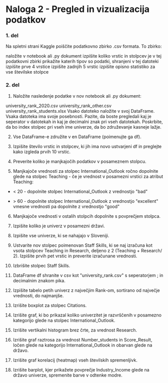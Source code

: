 # Naloga 2 - Pregled in vizualizacija podatkov

### 1. del
Na spletni strani Kaggle poiščite podatkovno zbirko .csv formata. To zbirko:

naložite v notebook ali .py dokument
izpišite koliko vrstic in stolpcev je v tej podatkovni zbirki
prikažite katerih tipov so podatki, shranjeni v tej datoteki
izpišite prve 4 vrstice
izpišite zadnjih 5 vrstic
izpišite opisno statistiko za vse številske stolpce
### 2. del
1. Naložite nasledenje podatke v nov notebook ali .py dokument: 

university_rank_2020.csv
university_rank_other.csv
university_rank_students.xlsx
Vsako datoteko naložite v svoj DataFrame. Vsaka datoteka ima svoje posebnosti. Pazite, da boste pregledali kaj je seperator v datotekah in kaj je decimalni znak pri vseh datotekah. Poskrbite, da bo index stolpec pri vseh ime univerze, da bo združevanje kasneje lažje.

2. Vse DataFrame-e združite v en DataFrame (poimenujte ga df).

3. Izpišite število vrstic in stolpcev, ki jih ima novo ustvarjeni df in preglejte kako izgleda prvih 10 vrstic.

4. Preverite koliko je manjkajočih podatkov v posameznem stolpcu.

5. Manjkajoče vrednosti za stolpec International_Outlook ročno dopolnite glede na stolpec Teaching - če je vrednost v posamezni vrstici za atribut Teaching:

  - < 20 - dopolnite stolpec International_Outlook z vrednostjo "bad"

  - \> 60  - dopolnite stolpec International_Outlook z vrednostjo "excellent"
vmesne vrednosti pa dopolnite z vrednostjo "good"
6. Manjkajoče vrednosti v ostalih stolpcih dopolnite s povprečjem stolpca.

7. Izpišite koliko je univerz v posamezni državi.

8. Izpišite vse univerze, ki se nahajajo v Sloveniji.

9. Ustvarite nov stolpec poimenovan Staff Skills, ki se naj izračuna kot vsota stolpcev Teaching in Research, deljeno z 2  (Teaching + Research/ 2). Izpišite prvih pet vrstic in preverite izračunane vrednosti.

10. Izbrišite stolpec Staff Skills.

11. DataFrame df shranite v csv kot "university_rank.csv" s seperatorjem ; in decimalnim znakom pika.

12. Izpišite tabelo petih univerz z največjim Rank-om, sortirano od največje vrednosti, do najmanjše.

13. Izrišite boxplot za stolpec Citations.

14. Izrišite graf, ki bo prikazal koliko univerzitet je razvrščenih v posamezno kategorijo glede na stolpec International_Outlook.

15. Izrišite vertikalni histogram brez črte, za vrednost Research.

16. Izrišite graf raztrosa za vrednost Number_students in Score_Result, ločen glede na kategorijo International_Outlook in obarvan glede na državo.

17. Izrišite graf korelacij (heatmap) vseh številskih spremenljivk.

18. Izrišite barplot, kjer prikažete povprečje Industry_Income glede na državo univerze, spremenite barve v odtenke modre.
